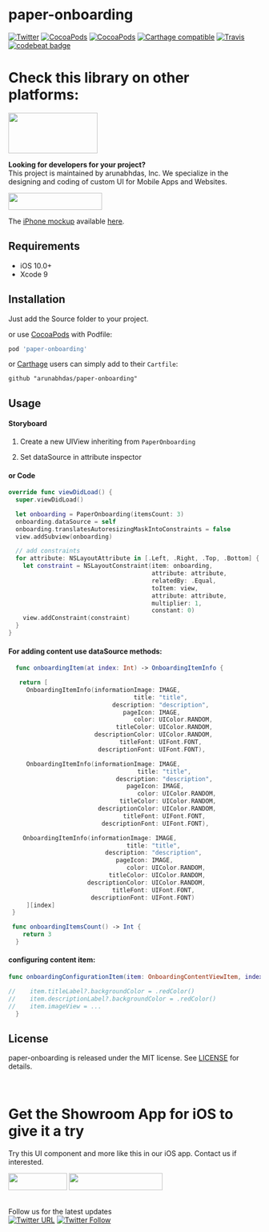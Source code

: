 # paper-onboarding
[![Twitter](https://img.shields.io/badge/Twitter-@arunabhdas-blue.svg?style=flat)](http://twitter.com/arunabhdas)
[![CocoaPods](https://img.shields.io/cocoapods/p/paper-onboarding.svg)](https://cocoapods.org/pods/paper-onboarding)
[![CocoaPods](https://img.shields.io/cocoapods/v/paper-onboarding.svg)](http://cocoapods.org/pods/paper-onboarding)
[![Carthage compatible](https://img.shields.io/badge/Carthage-compatible-4BC51D.svg?style=flat)](https://github.com/arunabhdas/paper-onboarding)
[![Travis](https://img.shields.io/travis/arunabhdas/paper-onboarding.svg)](https://travis-ci.org/arunabhdas/paper-onboarding)
[![codebeat badge](https://codebeat.co/badges/d06237c6-6ff7-4560-9602-b6cc65063383)](https://codebeat.co/projects/github-com-arunabhdas-paper-onboarding)

# Check this library on other platforms:
<a href="https://github.com/arunabhdas/paper-onboarding-android">
<img src="https://github.com/arunabhdas/navigation-stack/raw/master/Android_Java@2x.png" width="178" height="81"></a>

**Looking for developers for your project?**<br>
This project is maintained by arunabhdas, Inc. We specialize in the designing and coding of custom UI for Mobile Apps and Websites.

<a href="https://dev.arunabhdas.com/?utm_source=gthb&utm_medium=special&utm_campaign=paper-onboarding-contact-us">
<img src="https://github.com/arunabhdas/gliding-collection/raw/master/contact_our_team@2x.png" width="187" height="34"></a> <br>

The [iPhone mockup](https://store.arunabhdas.com?utm_source=gthb&utm_medium=special&utm_campaign=paper-onboarding) available [here](https://store.arunabhdas.com?utm_source=gthb&utm_medium=special&utm_campaign=paper-onboarding).

## Requirements

- iOS 10.0+
- Xcode 9

## Installation

Just add the Source folder to your project.

or use [CocoaPods](https://cocoapods.org) with Podfile:

``` ruby
pod 'paper-onboarding'
```

or [Carthage](https://github.com/Carthage/Carthage) users can simply add to their `Cartfile`:
```
github "arunabhdas/paper-onboarding"
```

## Usage

#### Storyboard

1) Create a new UIView inheriting from ```PaperOnboarding```

2) Set dataSource in attribute inspector

#### or Code

``` swift
override func viewDidLoad() {
  super.viewDidLoad()

  let onboarding = PaperOnboarding(itemsCount: 3)
  onboarding.dataSource = self
  onboarding.translatesAutoresizingMaskIntoConstraints = false
  view.addSubview(onboarding)

  // add constraints
  for attribute: NSLayoutAttribute in [.Left, .Right, .Top, .Bottom] {
    let constraint = NSLayoutConstraint(item: onboarding,
                                        attribute: attribute,
                                        relatedBy: .Equal,
                                        toItem: view,
                                        attribute: attribute,
                                        multiplier: 1,
                                        constant: 0)
    view.addConstraint(constraint)
  }
}
```

#### For adding content use dataSource methods:

``` swift
  func onboardingItem(at index: Int) -> OnboardingItemInfo {

   return [
     OnboardingItemInfo(informationImage: IMAGE,
                                   title: "title",
                             description: "description",
                                pageIcon: IMAGE,
                                   color: UIColor.RANDOM,
                              titleColor: UIColor.RANDOM,
                        descriptionColor: UIColor.RANDOM,
                               titleFont: UIFont.FONT,
                         descriptionFont: UIFont.FONT),

     OnboardingItemInfo(informationImage: IMAGE,
                                    title: "title",
                              description: "description",
                                 pageIcon: IMAGE,
                                    color: UIColor.RANDOM,
                               titleColor: UIColor.RANDOM,
                         descriptionColor: UIColor.RANDOM,
                                titleFont: UIFont.FONT,
                          descriptionFont: UIFont.FONT),

    OnboardingItemInfo(informationImage: IMAGE,
                                 title: "title",
                           description: "description",
                              pageIcon: IMAGE,
                                 color: UIColor.RANDOM,
                            titleColor: UIColor.RANDOM,
                      descriptionColor: UIColor.RANDOM,
                             titleFont: UIFont.FONT,
                       descriptionFont: UIFont.FONT)
     ][index]
 }

 func onboardingItemsCount() -> Int {
    return 3
  }

```

#### configuring content item:

``` swift
func onboardingConfigurationItem(item: OnboardingContentViewItem, index: Int) {

//    item.titleLabel?.backgroundColor = .redColor()
//    item.descriptionLabel?.backgroundColor = .redColor()
//    item.imageView = ...
  }
```
## License

paper-onboarding is released under the MIT license.
See [LICENSE](./LICENSE) for details.

<br>

# Get the Showroom App for iOS to give it a try
Try this UI component and more like this in our iOS app. Contact us if interested.

<a href="https://itunes.apple.com/app/apple-store/id1182360240?pt=550053&ct=paper-onboarding&mt=8" >
<img src="https://github.com/arunabhdas/gliding-collection/raw/master/app_store@2x.png" width="117" height="34"></a>

<a href="https://dev.arunabhdas.com/?utm_source=gthb&utm_medium=special&utm_campaign=paper-onboarding-contact-us">
<img src="https://github.com/arunabhdas/gliding-collection/raw/master/contact_our_team@2x.png" width="187" height="34"></a>
<br>
<br>

Follow us for the latest updates<br>
[![Twitter URL](https://img.shields.io/twitter/url/http/shields.io.svg?style=social)](https://twitter.com/intent/tweet?text=https://github.com/arunabhdas/paper-onboarding)
[![Twitter Follow](https://img.shields.io/twitter/follow/arunabhdas.svg?style=social)](https://twitter.com/arunabhdas)
